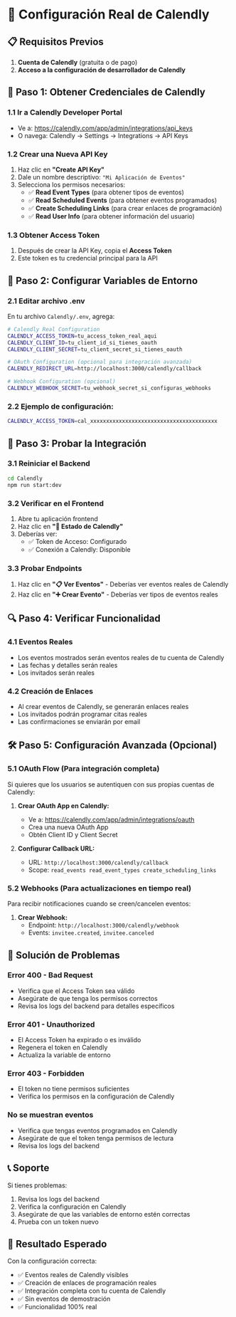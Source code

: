 # 🚀 Configuración Real de Calendly

## 📋 Requisitos Previos

1. **Cuenta de Calendly** (gratuita o de pago)
2. **Acceso a la configuración de desarrollador de Calendly**

## 🔑 Paso 1: Obtener Credenciales de Calendly

### 1.1 Ir a Calendly Developer Portal
- Ve a: https://calendly.com/app/admin/integrations/api_keys
- O navega: Calendly → Settings → Integrations → API Keys

### 1.2 Crear una Nueva API Key
1. Haz clic en **"Create API Key"**
2. Dale un nombre descriptivo: `"Mi Aplicación de Eventos"`
3. Selecciona los permisos necesarios:
   - ✅ **Read Event Types** (para obtener tipos de eventos)
   - ✅ **Read Scheduled Events** (para obtener eventos programados)
   - ✅ **Create Scheduling Links** (para crear enlaces de programación)
   - ✅ **Read User Info** (para obtener información del usuario)

### 1.3 Obtener Access Token
1. Después de crear la API Key, copia el **Access Token**
2. Este token es tu credencial principal para la API

## 🔧 Paso 2: Configurar Variables de Entorno

### 2.1 Editar archivo .env
En tu archivo `Calendly/.env`, agrega:

```bash
# Calendly Real Configuration
CALENDLY_ACCESS_TOKEN=tu_access_token_real_aqui
CALENDLY_CLIENT_ID=tu_client_id_si_tienes_oauth
CALENDLY_CLIENT_SECRET=tu_client_secret_si_tienes_oauth

# OAuth Configuration (opcional para integración avanzada)
CALENDLY_REDIRECT_URL=http://localhost:3000/calendly/callback

# Webhook Configuration (opcional)
CALENDLY_WEBHOOK_SECRET=tu_webhook_secret_si_configuras_webhooks
```

### 2.2 Ejemplo de configuración:
```bash
CALENDLY_ACCESS_TOKEN=cal_xxxxxxxxxxxxxxxxxxxxxxxxxxxxxxxxxxxxxxxx
```

## 🧪 Paso 3: Probar la Integración

### 3.1 Reiniciar el Backend
```bash
cd Calendly
npm run start:dev
```

### 3.2 Verificar en el Frontend
1. Abre tu aplicación frontend
2. Haz clic en **"🔧 Estado de Calendly"**
3. Deberías ver:
   - ✅ Token de Acceso: Configurado
   - ✅ Conexión a Calendly: Disponible

### 3.3 Probar Endpoints
1. Haz clic en **"📋 Ver Eventos"** - Deberías ver eventos reales de Calendly
2. Haz clic en **"➕ Crear Evento"** - Deberías ver tipos de eventos reales

## 🔍 Paso 4: Verificar Funcionalidad

### 4.1 Eventos Reales
- Los eventos mostrados serán eventos reales de tu cuenta de Calendly
- Las fechas y detalles serán reales
- Los invitados serán reales

### 4.2 Creación de Enlaces
- Al crear eventos de Calendly, se generarán enlaces reales
- Los invitados podrán programar citas reales
- Las confirmaciones se enviarán por email

## 🛠️ Paso 5: Configuración Avanzada (Opcional)

### 5.1 OAuth Flow (Para integración completa)
Si quieres que los usuarios se autentiquen con sus propias cuentas de Calendly:

1. **Crear OAuth App en Calendly:**
   - Ve a: https://calendly.com/app/admin/integrations/oauth
   - Crea una nueva OAuth App
   - Obtén Client ID y Client Secret

2. **Configurar Callback URL:**
   - URL: `http://localhost:3000/calendly/callback`
   - Scope: `read_events read_event_types create_scheduling_links`

### 5.2 Webhooks (Para actualizaciones en tiempo real)
Para recibir notificaciones cuando se creen/cancelen eventos:

1. **Crear Webhook:**
   - Endpoint: `http://localhost:3000/calendly/webhook`
   - Events: `invitee.created`, `invitee.canceled`

## 🚨 Solución de Problemas

### Error 400 - Bad Request
- Verifica que el Access Token sea válido
- Asegúrate de que tenga los permisos correctos
- Revisa los logs del backend para detalles específicos

### Error 401 - Unauthorized
- El Access Token ha expirado o es inválido
- Regenera el token en Calendly
- Actualiza la variable de entorno

### Error 403 - Forbidden
- El token no tiene permisos suficientes
- Verifica los permisos en la configuración de Calendly

### No se muestran eventos
- Verifica que tengas eventos programados en Calendly
- Asegúrate de que el token tenga permisos de lectura
- Revisa los logs del backend

## 📞 Soporte

Si tienes problemas:
1. Revisa los logs del backend
2. Verifica la configuración en Calendly
3. Asegúrate de que las variables de entorno estén correctas
4. Prueba con un token nuevo

## 🎯 Resultado Esperado

Con la configuración correcta:
- ✅ Eventos reales de Calendly visibles
- ✅ Creación de enlaces de programación reales
- ✅ Integración completa con tu cuenta de Calendly
- ✅ Sin eventos de demostración
- ✅ Funcionalidad 100% real 